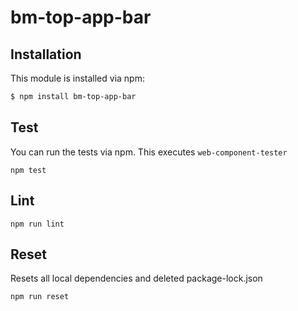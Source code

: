 # bm-top-app-bar



## Installation

This module is installed via npm:

``` bash
$ npm install bm-top-app-bar
```

## Test 

You can run the tests via npm. This executes `web-component-tester`

```
npm test 
```

## Lint

```
npm run lint 
```

## Reset

Resets all local dependencies and deleted package-lock.json

```
npm run reset 
```
